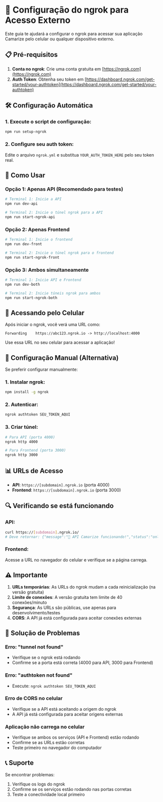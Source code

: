 # 🚀 Configuração do ngrok para Acesso Externo

Este guia te ajudará a configurar o ngrok para acessar sua aplicação Camarize pelo celular ou qualquer dispositivo externo.

## 📋 Pré-requisitos

1. **Conta no ngrok**: Crie uma conta gratuita em [https://ngrok.com](https://ngrok.com)
2. **Auth Token**: Obtenha seu token em [https://dashboard.ngrok.com/get-started/your-authtoken](https://dashboard.ngrok.com/get-started/your-authtoken)

## 🛠️ Configuração Automática

### 1. Execute o script de configuração:
```bash
npm run setup-ngrok
```

### 2. Configure seu auth token:
Edite o arquivo `ngrok.yml` e substitua `YOUR_AUTH_TOKEN_HERE` pelo seu token real.

## 🚀 Como Usar

### Opção 1: Apenas API (Recomendado para testes)
```bash
# Terminal 1: Inicie a API
npm run dev-api

# Terminal 2: Inicie o túnel ngrok para a API
npm run start-ngrok-api
```

### Opção 2: Apenas Frontend
```bash
# Terminal 1: Inicie o frontend
npm run dev-front

# Terminal 2: Inicie o túnel ngrok para o frontend
npm run start-ngrok-front
```

### Opção 3: Ambos simultaneamente
```bash
# Terminal 1: Inicie API e Frontend
npm run dev-both

# Terminal 2: Inicie túneis ngrok para ambos
npm run start-ngrok-both
```

## 📱 Acessando pelo Celular

Após iniciar o ngrok, você verá uma URL como:
```
Forwarding    https://abc123.ngrok.io -> http://localhost:4000
```

Use essa URL no seu celular para acessar a aplicação!

## 🔧 Configuração Manual (Alternativa)

Se preferir configurar manualmente:

### 1. Instalar ngrok:
```bash
npm install -g ngrok
```

### 2. Autenticar:
```bash
ngrok authtoken SEU_TOKEN_AQUI
```

### 3. Criar túnel:
```bash
# Para API (porta 4000)
ngrok http 4000

# Para Frontend (porta 3000)
ngrok http 3000
```

## 📊 URLs de Acesso

- **API**: `https://[subdomain].ngrok.io` (porta 4000)
- **Frontend**: `https://[subdomain].ngrok.io` (porta 3000)

## 🔍 Verificando se está funcionando

### API:
```bash
curl https://[subdomain].ngrok.io/
# Deve retornar: {"message":"🚀 API Camarize funcionando!","status":"online",...}
```

### Frontend:
Acesse a URL no navegador do celular e verifique se a página carrega.

## ⚠️ Importante

1. **URLs temporárias**: As URLs do ngrok mudam a cada reinicialização (na versão gratuita)
2. **Limite de conexões**: A versão gratuita tem limite de 40 conexões/minuto
3. **Segurança**: As URLs são públicas, use apenas para desenvolvimento/testes
4. **CORS**: A API já está configurada para aceitar conexões externas

## 🐛 Solução de Problemas

### Erro: "tunnel not found"
- Verifique se o ngrok está rodando
- Confirme se a porta está correta (4000 para API, 3000 para Frontend)

### Erro: "authtoken not found"
- Execute: `ngrok authtoken SEU_TOKEN_AQUI`

### Erro de CORS no celular
- Verifique se a API está aceitando a origem do ngrok
- A API já está configurada para aceitar origens externas

### Aplicação não carrega no celular
- Verifique se ambos os serviços (API e Frontend) estão rodando
- Confirme se as URLs estão corretas
- Teste primeiro no navegador do computador

## 📞 Suporte

Se encontrar problemas:
1. Verifique os logs do ngrok
2. Confirme se os serviços estão rodando nas portas corretas
3. Teste a conectividade local primeiro
